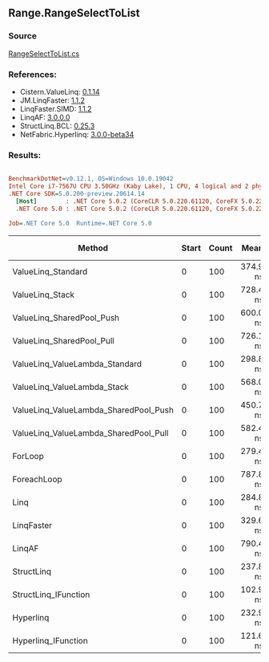 ﻿## Range.RangeSelectToList

### Source
[RangeSelectToList.cs](../LinqBenchmarks/Range/RangeSelectToList.cs)

### References:
- Cistern.ValueLinq: [0.1.14](https://www.nuget.org/packages/Cistern.ValueLinq/0.1.14)
- JM.LinqFaster: [1.1.2](https://www.nuget.org/packages/JM.LinqFaster/1.1.2)
- LinqFaster.SIMD: [1.1.2](https://www.nuget.org/packages/LinqFaster.SIMD/1.0.3)
- LinqAF: [3.0.0.0](https://www.nuget.org/packages/LinqAF/3.0.0.0)
- StructLinq.BCL: [0.25.3](https://www.nuget.org/packages/StructLinq.BCL/0.25.3)
- NetFabric.Hyperlinq: [3.0.0-beta34](https://www.nuget.org/packages/NetFabric.Hyperlinq/3.0.0-beta34)

### Results:
``` ini

BenchmarkDotNet=v0.12.1, OS=Windows 10.0.19042
Intel Core i7-7567U CPU 3.50GHz (Kaby Lake), 1 CPU, 4 logical and 2 physical cores
.NET Core SDK=5.0.200-preview.20614.14
  [Host]        : .NET Core 5.0.2 (CoreCLR 5.0.220.61120, CoreFX 5.0.220.61120), X64 RyuJIT
  .NET Core 5.0 : .NET Core 5.0.2 (CoreCLR 5.0.220.61120, CoreFX 5.0.220.61120), X64 RyuJIT

Job=.NET Core 5.0  Runtime=.NET Core 5.0  

```
|                                Method | Start | Count |     Mean |   Error |  StdDev | Ratio | RatioSD |  Gen 0 | Gen 1 | Gen 2 | Allocated |
|-------------------------------------- |------ |------ |---------:|--------:|--------:|------:|--------:|-------:|------:|------:|----------:|
|                    ValueLinq_Standard |     0 |   100 | 374.9 ns | 1.33 ns | 1.11 ns |  1.34 |    0.00 | 0.2179 |     - |     - |     456 B |
|                       ValueLinq_Stack |     0 |   100 | 728.4 ns | 2.13 ns | 1.78 ns |  2.61 |    0.01 | 0.3319 |     - |     - |     696 B |
|             ValueLinq_SharedPool_Push |     0 |   100 | 600.0 ns | 1.59 ns | 1.41 ns |  2.15 |    0.01 | 0.2174 |     - |     - |     456 B |
|             ValueLinq_SharedPool_Pull |     0 |   100 | 726.1 ns | 1.47 ns | 1.30 ns |  2.60 |    0.01 | 0.2174 |     - |     - |     456 B |
|        ValueLinq_ValueLambda_Standard |     0 |   100 | 298.8 ns | 1.05 ns | 0.88 ns |  1.07 |    0.00 | 0.2179 |     - |     - |     456 B |
|           ValueLinq_ValueLambda_Stack |     0 |   100 | 568.0 ns | 5.09 ns | 4.25 ns |  2.03 |    0.02 | 0.3319 |     - |     - |     696 B |
| ValueLinq_ValueLambda_SharedPool_Push |     0 |   100 | 450.7 ns | 3.11 ns | 2.76 ns |  1.61 |    0.01 | 0.2179 |     - |     - |     456 B |
| ValueLinq_ValueLambda_SharedPool_Pull |     0 |   100 | 582.4 ns | 3.14 ns | 2.94 ns |  2.09 |    0.01 | 0.2174 |     - |     - |     456 B |
|                               ForLoop |     0 |   100 | 279.4 ns | 0.59 ns | 0.49 ns |  1.00 |    0.00 | 0.5660 |     - |     - |    1184 B |
|                           ForeachLoop |     0 |   100 | 787.8 ns | 3.79 ns | 3.36 ns |  2.82 |    0.02 | 0.5922 |     - |     - |    1240 B |
|                                  Linq |     0 |   100 | 284.8 ns | 1.45 ns | 1.29 ns |  1.02 |    0.00 | 0.2599 |     - |     - |     544 B |
|                            LinqFaster |     0 |   100 | 329.6 ns | 0.72 ns | 0.56 ns |  1.18 |    0.00 | 0.6232 |     - |     - |    1304 B |
|                                LinqAF |     0 |   100 | 790.4 ns | 6.19 ns | 5.49 ns |  2.83 |    0.02 | 0.5655 |     - |     - |    1184 B |
|                            StructLinq |     0 |   100 | 237.8 ns | 0.80 ns | 0.63 ns |  0.85 |    0.00 | 0.2446 |     - |     - |     512 B |
|                  StructLinq_IFunction |     0 |   100 | 102.9 ns | 0.45 ns | 0.40 ns |  0.37 |    0.00 | 0.2180 |     - |     - |     456 B |
|                             Hyperlinq |     0 |   100 | 232.9 ns | 0.44 ns | 0.35 ns |  0.83 |    0.00 | 0.2179 |     - |     - |     456 B |
|                   Hyperlinq_IFunction |     0 |   100 | 121.6 ns | 0.86 ns | 0.72 ns |  0.44 |    0.00 | 0.2179 |     - |     - |     456 B |
